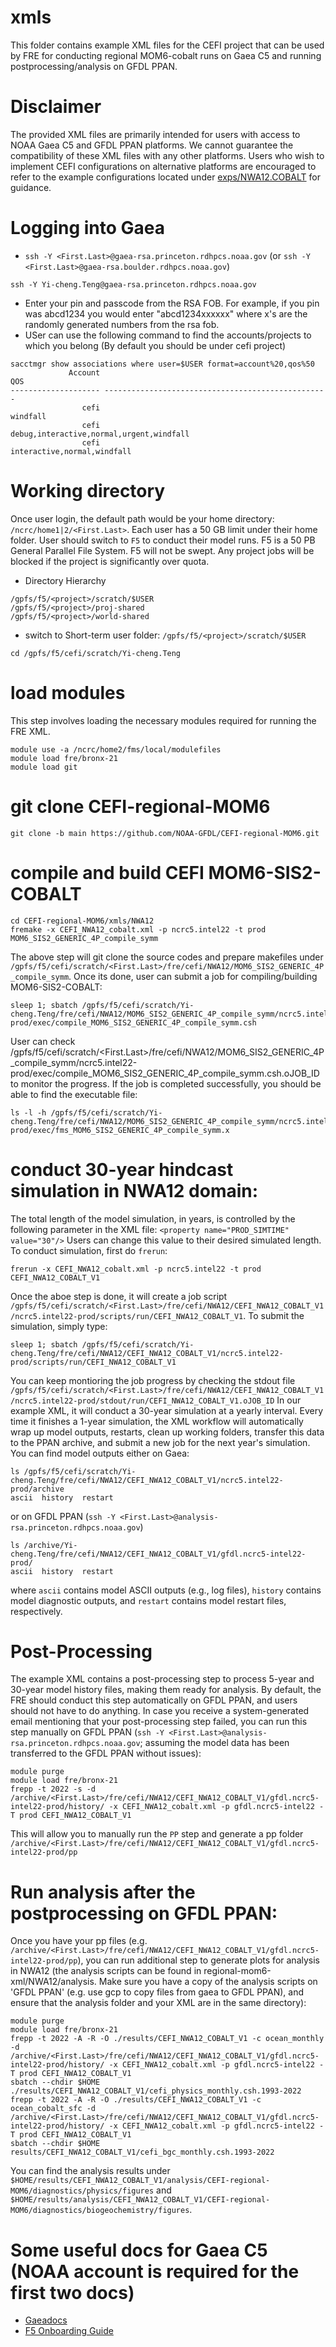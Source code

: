 # xmls
This folder contains example XML files for the CEFI project that can be used by FRE for conducting regional MOM6-cobalt runs on Gaea C5 and running postprocessing/analysis on GFDL PPAN.

# Disclaimer
The provided XML files are primarily intended for users with access to NOAA Gaea C5 and GFDL PPAN platforms. We cannot guarantee the compatibility of these XML files with any other platforms. Users who wish to implement CEFI configurations on alternative platforms are encouraged to refer to the example configurations located under [exps/NWA12.COBALT](../exps/NWA12.COBALT) for guidance.

# Logging into Gaea
* `ssh -Y <First.Last>@gaea-rsa.princeton.rdhpcs.noaa.gov` (or `ssh -Y <First.Last>@gaea-rsa.boulder.rdhpcs.noaa.gov`)
```console
ssh -Y Yi-cheng.Teng@gaea-rsa.princeton.rdhpcs.noaa.gov
```
* Enter your pin and passcode from the RSA FOB. For example, if you pin was abcd1234 you would enter "abcd1234xxxxxx" where x's are the randomly generated numbers from the rsa fob.
* USer can use the following command to find the accounts/projects to which you belong (By default you should be under cefi project)
```console
sacctmgr show associations where user=$USER format=account%20,qos%50
             Account                                                QOS 
-------------------- -------------------------------------------------- 
                cefi                                           windfall 
                cefi           debug,interactive,normal,urgent,windfall 
                cefi                        interactive,normal,windfall 
```

# Working directory
Once user login, the default path would be your home directory: `/ncrc/home1|2/<First.Last>`. Each user has a 50 GB limit under their home folder. User should switch to `F5` to conduct their model runs.
F5 is a 50 PB General Parallel File System. F5 will not be swept. Any project jobs will be blocked if the project is significantly over quota.
* Directory Hierarchy
```
/gpfs/f5/<project>/scratch/$USER
/gpfs/f5/<project>/proj-shared
/gpfs/f5/<project>/world-shared
```
* switch to Short-term user folder: `/gpfs/f5/<project>/scratch/$USER`
```console
cd /gpfs/f5/cefi/scratch/Yi-cheng.Teng
```

# load modules
This step involves loading the necessary modules required for running the FRE XML.
```console
module use -a /ncrc/home2/fms/local/modulefiles
module load fre/bronx-21
module load git
```
# git clone CEFI-regional-MOM6
```console
git clone -b main https://github.com/NOAA-GFDL/CEFI-regional-MOM6.git
```

# compile and build CEFI MOM6-SIS2-COBALT
```console
cd CEFI-regional-MOM6/xmls/NWA12
fremake -x CEFI_NWA12_cobalt.xml -p ncrc5.intel22 -t prod MOM6_SIS2_GENERIC_4P_compile_symm
```
The above step will git clone the source codes and prepare makefiles under `/gpfs/f5/cefi/scratch/<First.Last>/fre/cefi/NWA12/MOM6_SIS2_GENERIC_4P_compile_symm`.
Once its done, user can submit a job for compiling/building MOM6-SIS2-COBALT:
```console
sleep 1; sbatch /gpfs/f5/cefi/scratch/Yi-cheng.Teng/fre/cefi/NWA12/MOM6_SIS2_GENERIC_4P_compile_symm/ncrc5.intel22-prod/exec/compile_MOM6_SIS2_GENERIC_4P_compile_symm.csh
```
User can check /gpfs/f5/cefi/scratch/<First.Last>/fre/cefi/NWA12/MOM6_SIS2_GENERIC_4P_compile_symm/ncrc5.intel22-prod/exec/compile_MOM6_SIS2_GENERIC_4P_compile_symm.csh.oJOB_ID to monitor the progress.
If the job is completed successfully, you should be able to find the executable file:
```console
ls -l -h /gpfs/f5/cefi/scratch/Yi-cheng.Teng/fre/cefi/NWA12/MOM6_SIS2_GENERIC_4P_compile_symm/ncrc5.intel22-prod/exec/fms_MOM6_SIS2_GENERIC_4P_compile_symm.x
```
# conduct 30-year hindcast simulation in NWA12 domain:
The total length of the model simulation, in years, is controlled by the following parameter in the XML file:
`<property name="PROD_SIMTIME" value="30"/>`
Users can change this value to their desired simulated length. To conduct simulation, first do `frerun`:
```console
frerun -x CEFI_NWA12_cobalt.xml -p ncrc5.intel22 -t prod CEFI_NWA12_COBALT_V1 
```
Once the aboe step is done, it will create a job script `/gpfs/f5/cefi/scratch/<First.Last>/fre/cefi/NWA12/CEFI_NWA12_COBALT_V1/ncrc5.intel22-prod/scripts/run/CEFI_NWA12_COBALT_V1`.
To submit the simulation, simply type:
```console
sleep 1; sbatch /gpfs/f5/cefi/scratch/Yi-cheng.Teng/fre/cefi/NWA12/CEFI_NWA12_COBALT_V1/ncrc5.intel22-prod/scripts/run/CEFI_NWA12_COBALT_V1
```
You can keep montioring the job progress by checking the stdout file `/gpfs/f5/cefi/scratch/<First.Last>/fre/cefi/NWA12/CEFI_NWA12_COBALT_V1/ncrc5.intel22-prod/stdout/run/CEFI_NWA12_COBALT_V1.oJOB_ID`
In our example XML, it will conduct a 30-year simulation at a yearly interval. Every time it finishes a 1-year simulation, the XML workflow will automatically wrap up model outputs, restarts, clean up working folders, transfer this data to the PPAN archive, and submit a new job for the next year's simulation. You can find model outputs either on Gaea:
```console
ls /gpfs/f5/cefi/scratch/Yi-cheng.Teng/fre/cefi/NWA12/CEFI_NWA12_COBALT_V1/ncrc5.intel22-prod/archive
ascii  history  restart
```
or on GFDL PPAN (`ssh -Y <First.Last>@analysis-rsa.princeton.rdhpcs.noaa.gov`)
```console
ls /archive/Yi-cheng.Teng/fre/cefi/NWA12/CEFI_NWA12_COBALT_V1/gfdl.ncrc5-intel22-prod/
ascii  history  restart
```
where `ascii` contains model ASCII outputs (e.g., log files), `history` contains model diagnostic outputs, and `restart` contains model restart files, respectively.

# Post-Processing
The example XML contains a post-processing step to process 5-year and 30-year model history files, making them ready for analysis. By default, the FRE should conduct this step automatically on GFDL PPAN, and users should not have to do anything. In case you receive a system-generated email mentioning that your post-processing step failed, you can run this step manually on GFDL PPAN (`ssh -Y <First.Last>@analysis-rsa.princeton.rdhpcs.noaa.gov`; assuming the model data has been transferred to the GFDL PPAN without issues):
```console
module purge
module load fre/bronx-21
frepp -t 2022 -s -d /archive/<First.Last>/fre/cefi/NWA12/CEFI_NWA12_COBALT_V1/gfdl.ncrc5-intel22-prod/history/ -x CEFI_NWA12_cobalt.xml -p gfdl.ncrc5-intel22 -T prod CEFI_NWA12_COBALT_V1 
```
This will allow you to manually run the `PP` step and generate a pp folder `/archive/<First.Last>/fre/cefi/NWA12/CEFI_NWA12_COBALT_V1/gfdl.ncrc5-intel22-prod/pp`

# Run analysis after the postprocessing on GFDL PPAN:
Once you have your pp files (e.g. `/archive/<First.Last>/fre/cefi/NWA12/CEFI_NWA12_COBALT_V1/gfdl.ncrc5-intel22-prod/pp`), you can run additional step to generate plots for analysis in NWA12 (the analysis scripts can be found in regional-mom6-xml/NWA12/analysis. Make sure you have a copy of the analysis scripts on 'GFDL PPAN' (e.g. use gcp to copy files from gaea to GFDL PPAN), and ensure that the analysis folder and your XML are in the same directory):
```console
module purge
module load fre/bronx-21
frepp -t 2022 -A -R -O ./results/CEFI_NWA12_COBALT_V1 -c ocean_monthly -d /archive/<First.Last>/fre/cefi/NWA12/CEFI_NWA12_COBALT_V1/gfdl.ncrc5-intel22-prod/history/ -x CEFI_NWA12_cobalt.xml -p gfdl.ncrc5-intel22 -T prod CEFI_NWA12_COBALT_V1 
sbatch --chdir $HOME ./results/CEFI_NWA12_COBALT_V1/cefi_physics_monthly.csh.1993-2022
frepp -t 2022 -A -R -O ./results/CEFI_NWA12_COBALT_V1 -c ocean_cobalt_sfc -d /archive/<First.Last>/fre/cefi/NWA12/CEFI_NWA12_COBALT_V1/gfdl.ncrc5-intel22-prod/history/ -x CEFI_NWA12_cobalt.xml -p gfdl.ncrc5-intel22 -T prod CEFI_NWA12_COBALT_V1 
sbatch --chdir $HOME results/CEFI_NWA12_COBALT_V1/cefi_bgc_monthly.csh.1993-2022
```
You can find the analysis results under `$HOME/results/CEFI_NWA12_COBALT_V1/analysis/CEFI-regional-MOM6/diagnostics/physics/figures` and `$HOME/results/analysis/CEFI_NWA12_COBALT_V1/CEFI-regional-MOM6/diagnostics/biogeochemistry/figures`.


# Some useful docs for Gaea C5 (NOAA account is required for the first two docs)
* [Gaeadocs](https://gaeadocs.rdhpcs.noaa.gov/wiki/index.php?title=Welcome_to_Gaeadocs)
* [F5 Onboarding Guide](https://docs.google.com/document/d/1Z8YnZHaaWAWuyNfVGorrupBxtadOY04c4RL2Y2svZos/edit)
